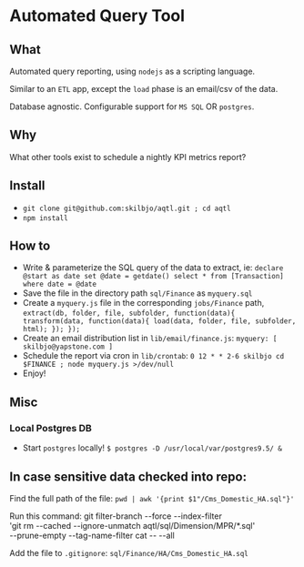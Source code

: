 # Automated Query Tool

## What 
Automated query reporting, using `nodejs` as a scripting language.

Similar to an `ETL` app, except the `load` phase is an email/csv of the data.

Database agnostic. Configurable support for `MS SQL` OR `postgres`.

## Why
What other tools exist to schedule a nightly KPI metrics report?

## Install
- `git clone git@github.com:skilbjo/aqtl.git ; cd aqtl`
- `npm install`

## How to
- Write & parameterize the SQL query of the data to extract, ie:
		````declare @start as date
		set @date = getdate()
		select * from [Transaction] where date = @date````
- Save the file in the directory path `sql/Finance` as `myquery.sql`
- Create a `myquery.js` file in the corresponding `jobs/Finance` path,
		````extract(db, folder, file, subfolder, function(data){
			transform(data, function(data){
				load(data, folder, file, subfolder, html);
			});
		});````
- Create an email distribution list in `lib/email/finance.js`: `myquery: [ skilbjo@yapstone.com ]`
- Schedule the report via cron in `lib/crontab`: `0 12 * * 2-6 skilbjo cd $FINANCE ; node myquery.js >/dev/null`
- Enjoy!

## Misc
### Local Postgres DB
- Start `postgres` locally! `$ postgres -D /usr/local/var/postgres9.5/ &`

## In case sensitive data checked into repo:
Find the full path of the file: `pwd | awk '{print $1"/Cms_Domestic_HA.sql"}'`

Run this command:
		git filter-branch --force --index-filter \
		'git rm --cached --ignore-unmatch aqtl/sql/Dimension/MPR/*.sql' \
		--prune-empty --tag-name-filter cat -- --all

Add the file to `.gitignore`: `sql/Finance/HA/Cms_Domestic_HA.sql`